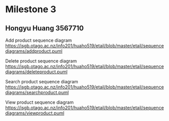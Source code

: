 # Milestone 3 
## Hongyu Huang 3567710

Add product sequence diagram
https://isgb.otago.ac.nz/info201/huaho519/etail/blob/master/etail/sequencediagrams/addproduct.puml

Delete product sequence diagram
https://isgb.otago.ac.nz/info201/huaho519/etail/blob/master/etail/sequencediagrams/deleteproduct.puml

Search product sequence diagram
https://isgb.otago.ac.nz/info201/huaho519/etail/blob/master/etail/sequencediagrams/searchproduct.puml

View product sequence diagram
https://isgb.otago.ac.nz/info201/huaho519/etail/blob/master/etail/sequencediagrams/viewproduct.puml

